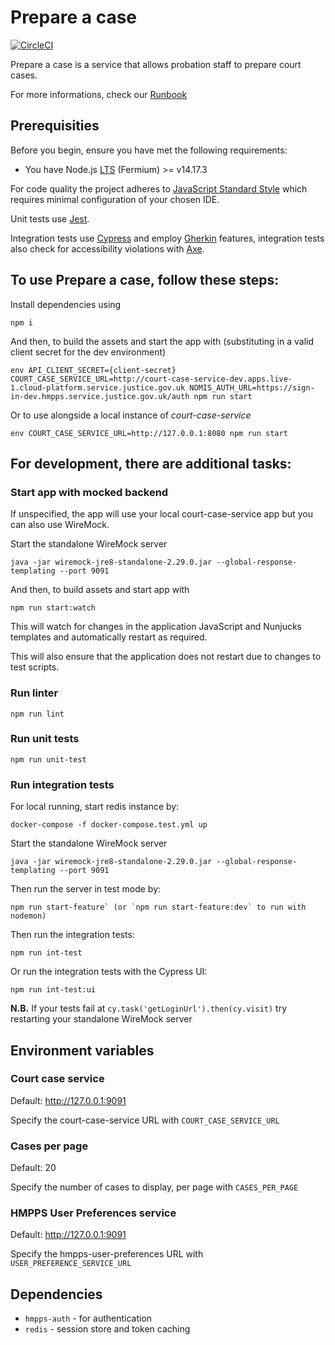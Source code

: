 # Prepare a case
[![CircleCI](https://circleci.com/gh/ministryofjustice/prepare-a-case.svg?style=svg)](https://circleci.com/gh/ministryofjustice/prepare-a-case)

Prepare a case is a service that allows probation staff to prepare court cases. 

For more informations, check our [Runbook](https://dsdmoj.atlassian.net/wiki/spaces/NDSS/pages/2548662614/Prepare+a+Case+for+Sentence+RUNBOOK)

## Prerequisities
Before you begin, ensure you have met the following requirements:
* You have Node.js [LTS](https://nodejs.org/en/about/releases/) (Fermium) >= v14.17.3

For code quality the project adheres to [JavaScript Standard Style](https://standardjs.com/) which requires minimal configuration of your chosen IDE.

Unit tests use [Jest](https://jestjs.io).

Integration tests use [Cypress](https://www.cypress.io) and employ [Gherkin](https://cucumber.io/docs/gherkin/reference/) features, integration tests also check for accessibility violations with [Axe](https://www.deque.com/axe/axe-for-web/documentation/api-documentation).

## To use Prepare a case, follow these steps:

Install dependencies using 

```
npm i
```

And then, to build the assets and start the app with (substituting in a valid client secret for the dev environment)
```
env API_CLIENT_SECRET={client-secret} COURT_CASE_SERVICE_URL=http://court-case-service-dev.apps.live-1.cloud-platform.service.justice.gov.uk NOMIS_AUTH_URL=https://sign-in-dev.hmpps.service.justice.gov.uk/auth npm run start
```

Or to use alongside a local instance of *court-case-service* 

```
env COURT_CASE_SERVICE_URL=http://127.0.0.1:8080 npm run start
```

## For development, there are additional tasks:

### Start app with mocked backend

If unspecified, the app will use your local court-case-service app but you can also use WireMock.
 
Start the standalone WireMock server
```
java -jar wiremock-jre8-standalone-2.29.0.jar --global-response-templating --port 9091
```

And then, to build assets and start app with
```
npm run start:watch
```

This will watch for changes in the application JavaScript and Nunjucks templates and automatically restart as required.

This will also ensure that the application does not restart due to changes to test scripts. 

### Run linter
```
npm run lint
```

### Run unit tests
```
npm run unit-test
```

### Run integration tests
For local running, start redis instance by:

`docker-compose -f docker-compose.test.yml up`

Start the standalone WireMock server
```
java -jar wiremock-jre8-standalone-2.29.0.jar --global-response-templating --port 9091
```

Then run the server in test mode by:

```
npm run start-feature` (or `npm run start-feature:dev` to run with nodemon)
```

Then run the integration tests:

```
npm run int-test
```

Or run the integration tests with the Cypress UI:

```
npm run int-test:ui
```

**N.B.** If your tests fail at `cy.task('getLoginUrl').then(cy.visit)` try restarting your standalone WireMock server

## Environment variables

### Court case service
Default:  http://127.0.0.1:9091

Specify the court-case-service URL with `COURT_CASE_SERVICE_URL`

### Cases per page
Default: 20

Specify the number of cases to display, per page with `CASES_PER_PAGE`

### HMPPS User Preferences service
Default:  http://127.0.0.1:9091

Specify the hmpps-user-preferences URL with `USER_PREFERENCE_SERVICE_URL`

## Dependencies
* `hmpps-auth` - for authentication
* `redis` - session store and token caching
